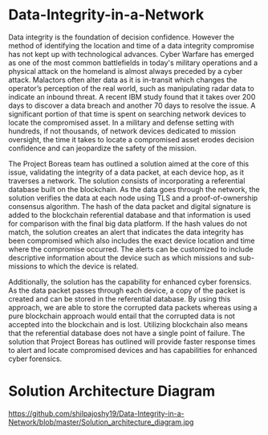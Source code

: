 # Data-Integrity-in-a-Network
Data integrity is the foundation of decision confidence. However the method of identifying the location and time of a data integrity compromise has not kept up with technological advances. Cyber Warfare has emerged as one of the most common battlefields in today's military operations and a physical attack on the homeland is almost always preceded by a cyber attack. Malactors often alter data as it is in-transit which changes the operator’s perception of the real world, such as manipulating radar data to indicate an inbound threat. A recent IBM study found that it takes over 200 days to discover a data breach and another 70 days to resolve the issue. A significant portion of that time is spent on searching network devices to locate the compromised asset. In a military and defense setting with hundreds, if not thousands, of network devices dedicated to mission oversight, the time it takes to locate a compromised asset erodes decision confidence and can jeopardize the safety of the mission. 
    
The Project Boreas team has outlined a solution aimed at the core of this issue, validating the integrity of a data packet, at each device hop, as it traverses a network. The solution consists of incorporating a referential database built on the blockchain. As the data goes through the network, the solution verifies the data at each node using TLS and a proof-of-ownership consensus algorithm. The hash of the data packet and digital signature is added to the blockchain referential database and that information is used for comparison with the final big data platform. If the hash values do not match, the solution creates an alert that indicates the data integrity has been compromised which also includes the exact device location and time where the compromise occurred. The alerts can be customized to include descriptive information about the device such as which missions and sub-missions to which the device is related.

Additionally, the solution has the capability for enhanced cyber forensics. As the data packet passes through each device, a copy of the packet is created and can be stored in the referential database. By using this approach, we are able to store the corrupted data packets whereas using a pure blockchain approach would entail that the corrupted data is not accepted into the blockchain and is lost. Utilizing blockchain also means that the referential database does not have a single point of failure. The solution that Project Boreas has outlined will provide faster response times to alert and locate compromised devices and has capabilities for enhanced cyber forensics. 


# Solution Architecture Diagram

https://github.com/shilpajoshy19/Data-Integrity-in-a-Network/blob/master/Solution_architecture_diagram.jpg
